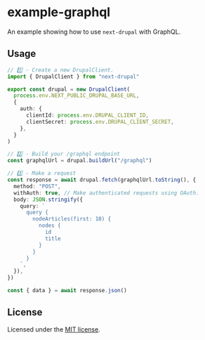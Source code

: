 # example-graphql

An example showing how to use `next-drupal` with GraphQL.

## Usage

```ts
// 1️⃣ - Create a new DrupalClient.
import { DrupalClient } from "next-drupal"

export const drupal = new DrupalClient(
  process.env.NEXT_PUBLIC_DRUPAL_BASE_URL,
  {
    auth: {
      clientId: process.env.DRUPAL_CLIENT_ID,
      clientSecret: process.env.DRUPAL_CLIENT_SECRET,
    },
  }
)

// 2️⃣ - Build your /graphql endpoint
const graphqlUrl = drupal.buildUrl("/graphql")

// 3️⃣ - Make a request
const response = await drupal.fetch(graphqlUrl.toString(), {
  method: "POST",
  withAuth: true, // Make authenticated requests using OAuth.
  body: JSON.stringify({
    query: `
      query {
        nodeArticles(first: 10) {
          nodes {
            id
            title
          }
        }
      }
    `,
  }),
})

const { data } = await response.json()
```

## License

Licensed under the [MIT license](https://github.com/chapter-three/next-drupal/blob/master/LICENSE).
